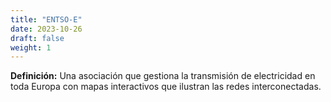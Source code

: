 ```yaml
---
title: "ENTSO-E"
date: 2023-10-26
draft: false
weight: 1
---
```


**Definición:** Una asociación que gestiona la transmisión de electricidad en toda Europa con mapas interactivos que ilustran las redes interconectadas.
